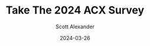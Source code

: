 ---
layout: podcast
title: "Take The 2024 ACX Survey"
author: Scott Alexander
description: https://www.astralcodexten.com/p/take-the-2024-acx-survey
date: 2024-03-26
length: 302124
duration: 75
guid: take-the-2024-acx-survey
---